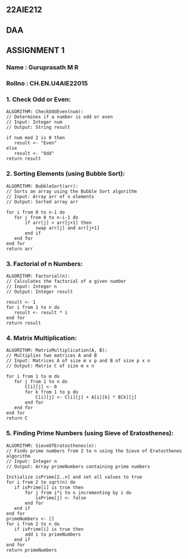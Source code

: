 ## 22AIE212 ##
## DAA ##
## ASSIGNMENT 1 ##

### Name : Guruprasath M R
### Rollno : CH.EN.U4AIE22015

### 1. Check Odd or Even:

```plaintext
ALGORITHM: CheckOddEven(num):
// Determines if a number is odd or even
// Input: Integer num
// Output: String result

if num mod 2 is 0 then
   result <- "Even"
else
   result <- "Odd"
return result
```

### 2. Sorting Elements (using Bubble Sort):

```plaintext
ALGORITHM: BubbleSort(arr):
// Sorts an array using the Bubble Sort algorithm
// Input: Array arr of n elements
// Output: Sorted array arr

for i from 0 to n-1 do
   for j from 0 to n-i-1 do
       if arr[j] > arr[j+1] then
           swap arr[j] and arr[j+1]
       end if
   end for
end for
return arr
```

### 3. Factorial of n Numbers:

```plaintext
ALGORITHM: Factorial(n):
// Calculates the factorial of a given number
// Input: Integer n
// Output: Integer result

result <- 1
for i from 1 to n do
   result <- result * i
end for
return result
```

### 4. Matrix Multiplication:

```plaintext
ALGORITHM: MatrixMultiplication(A, B):
// Multiplies two matrices A and B
// Input: Matrices A of size m x p and B of size p x n
// Output: Matrix C of size m x n

for i from 1 to m do
   for j from 1 to n do
       C[i][j] <- 0
       for k from 1 to p do
           C[i][j] <- C[i][j] + A[i][k] * B[k][j]
       end for
   end for
end for
return C
```

### 5. Finding Prime Numbers (using Sieve of Eratosthenes):

```plaintext
ALGORITHM: SieveOfEratosthenes(n):
// Finds prime numbers from 2 to n using the Sieve of Eratosthenes algorithm
// Input: Integer n
// Output: Array primeNumbers containing prime numbers

Initialize isPrime[2..n] and set all values to true
for i from 2 to sqrt(n) do
   if isPrime[i] is true then
       for j from i*i to n incrementing by i do
           isPrime[j] <- false
       end for
   end if
end for
primeNumbers <- []
for i from 2 to n do
   if isPrime[i] is true then
       add i to primeNumbers
   end if
end for
return primeNumbers
```

